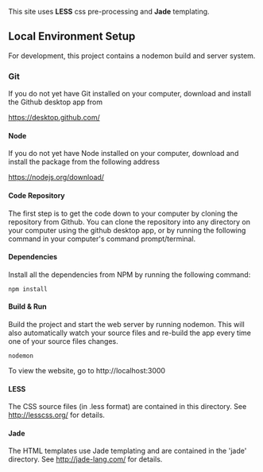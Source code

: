 
This site uses **LESS** css pre-processing and **Jade** templating.

## Local Environment Setup
For development, this project contains a nodemon build and server system.  

### Git
If you do not yet have Git installed on your computer, download and install the Github desktop app from

https://desktop.github.com/

#### Node
If you do not yet have Node installed on your computer, download and install the package from the following address

https://nodejs.org/download/

#### Code Repository

The first step is to get the code down to your computer by cloning the repository from Github.  You can clone the repository into any directory on your computer using the github desktop app, or by running the following command in your computer's command prompt/terminal.


#### Dependencies

Install all the dependencies from NPM by running the following command:

```
npm install

```

#### Build & Run

Build the project and start the web server by running nodemon. This will also automatically watch your source files and re-build the app every time one of your source files changes.

```
nodemon

```

To view the website, go to http://localhost:3000


#### LESS
The CSS source files (in .less format) are contained in this directory.  See http://lesscss.org/ for details.

#### Jade
The HTML templates use Jade templating and are contained in the 'jade' directory. See http://jade-lang.com/ for details.
